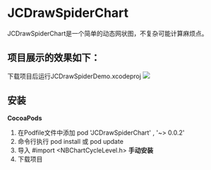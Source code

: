 # JCDrawSpiderChart

JCDrawSpiderChart是一个简单的动态网状图，不复杂可能计算麻烦点。
## 项目展示的效果如下：
下载项目后运行JCDrawSpiderDemo.xcodeproj
![](https://ws1.sinaimg.cn/large/006tNc79ly1fqtspbwkicg30850frjs1.gif)

## 安装
**CocoaPods**
1. 在Podfile文件中添加    pod 'JCDrawSpiderChart' , '~> 0.0.2'
2.  命令行执行 pod install 或 pod update
3. 导入 #import <NBChartCycleLevel.h>
**手动安装**
1. 下载项目

